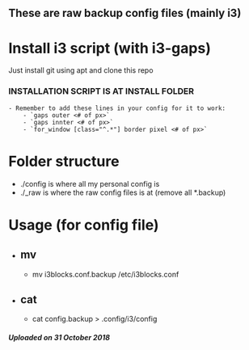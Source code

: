 ## These are raw backup config files (mainly i3)

# Install i3 script (with i3-gaps)
Just install git using apt and clone this repo
### INSTALLATION SCRIPT IS AT INSTALL FOLDER
    - Remember to add these lines in your config for it to work:
        - `gaps outer <# of px>`
        - `gaps innter <# of px>`
        - `for_window [class="^.*"] border pixel <# of px>`


# Folder structure
- ./config is where all my personal config is
- ./_raw is where the raw config files is at (remove all *.backup)

# Usage (for config file)
- ## mv
    - mv i3blocks.conf.backup /etc/i3blocks.conf
- ## cat
    - cat config.backup > .config/i3/config

##### Uploaded on 31 October 2018

